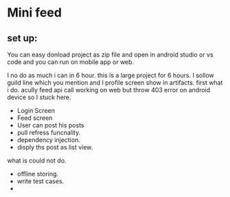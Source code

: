 # Mini feed

## set up:
You can easy donload project as zip file and open in android studio or vs code and you can run on mobile app or web.

I no do as much i can in 6 hour. this is a large project for 6 hours. I sollow guild line which you mention and I profile screen show in artifacts. first what i do. acully feed api call working on web but throw 403 error on android device so I stuck here.


* Login Screen
* Feed screen
* User can post his posts
* pull refress funcnality.
* dependency injection.
* disply ths post as list view.

what is could not do.
* offline storing.
* write test cases.
* 
